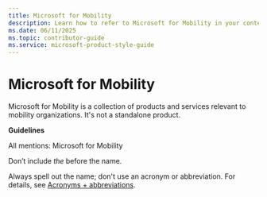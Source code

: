 ```yaml
---
title: Microsoft for Mobility
description: Learn how to refer to Microsoft for Mobility in your content.
ms.date: 06/11/2025
ms.topic: contributor-guide
ms.service: microsoft-product-style-guide
---
```


# Microsoft for Mobility

 Microsoft for Mobility is a collection of products and services relevant to mobility organizations. It's not a standalone product.

**Guidelines**

All mentions: Microsoft for Mobility

Don’t include *the* before the name.

Always spell out the name; don't use an acronym or abbreviation. For details, see [Acronyms + abbreviations](~\acronyms-and-abbreviations.md).